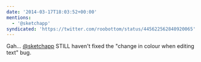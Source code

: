 ```yaml
---
date: '2014-03-17T18:03:52+00:00'
mentions:
  - '@sketchapp'
syndicated: 'https://twitter.com/roobottom/status/445622562840920065'
---
```

Gah… [@sketchapp](https://twitter.com/@sketchapp) STILL haven't fixed the "change in colour when editing text" bug.
